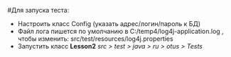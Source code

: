 #Для запуска теста: 
<ul>
<li>Настроить класс Config (указать адрес/логин/пароль к БД)</li>
<li>Файл лога пишется по умолчанию в C:/temp4/log4j-application.log , чтобы изменить: src/test/resources/log4j.properties</li>
<li>Запустить класс <b>Lesson2</b>  <i>src > test > java > ru > otus > Tests</i></li>
</ul>


